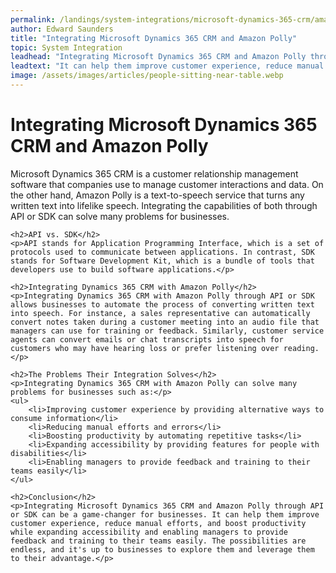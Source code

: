```yaml
---
permalink: /landings/system-integrations/microsoft-dynamics-365-crm/amazon-polly
author: Edward Saunders
title: "Integrating Microsoft Dynamics 365 CRM and Amazon Polly"
topic: System Integration
leadhead: "Integrating Microsoft Dynamics 365 CRM and Amazon Polly through API or SDK can be a game-changer for businesses"
leadtext: "It can help them improve customer experience, reduce manual efforts, and boost productivity while expanding accessibility and enabling managers to provide feedback and training to their teams easily. The possibilities are endless, and it's up to businesses to explore them and leverage them to their advantage."
image: /assets/images/articles/people-sitting-near-table.webp
---
```

<div class="arttext">	<h1>Integrating Microsoft Dynamics 365 CRM and Amazon Polly</h1>
	<p>Microsoft Dynamics 365 CRM is a customer relationship management software that companies use to manage customer interactions and data. On the other hand, Amazon Polly is a text-to-speech service that turns any written text into lifelike speech. Integrating the capabilities of both through API or SDK can solve many problems for businesses.</p>

	<h2>API vs. SDK</h2>
	<p>API stands for Application Programming Interface, which is a set of protocols used to communicate between applications. In contrast, SDK stands for Software Development Kit, which is a bundle of tools that developers use to build software applications.</p>

	<h2>Integrating Dynamics 365 CRM with Amazon Polly</h2>
	<p>Integrating Dynamics 365 CRM with Amazon Polly through API or SDK allows businesses to automate the process of converting written text into speech. For instance, a sales representative can automatically convert notes taken during a customer meeting into an audio file that managers can use for training or feedback. Similarly, customer service agents can convert emails or chat transcripts into speech for customers who may have hearing loss or prefer listening over reading.</p>

	<h2>The Problems Their Integration Solves</h2>
	<p>Integrating Dynamics 365 CRM with Amazon Polly can solve many problems for businesses such as:</p>
	<ul>
		<li>Improving customer experience by providing alternative ways to consume information</li>
		<li>Reducing manual efforts and errors</li>
		<li>Boosting productivity by automating repetitive tasks</li>
		<li>Expanding accessibility by providing features for people with disabilities</li>
		<li>Enabling managers to provide feedback and training to their teams easily</li>
	</ul>

	<h2>Conclusion</h2>
	<p>Integrating Microsoft Dynamics 365 CRM and Amazon Polly through API or SDK can be a game-changer for businesses. It can help them improve customer experience, reduce manual efforts, and boost productivity while expanding accessibility and enabling managers to provide feedback and training to their teams easily. The possibilities are endless, and it's up to businesses to explore them and leverage them to their advantage.</p>
</div>